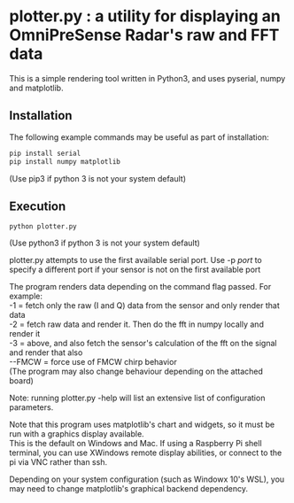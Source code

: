 # plotter.py : a utility for displaying an OmniPreSense Radar's raw and FFT data

This is a simple rendering tool written in Python3, and uses pyserial, numpy and matplotlib.  

## Installation
The following example commands may be useful as part of installation: 
```sh
pip install serial  
pip install numpy matplotlib
```
(Use pip3 if python 3 is not your system default)

## Execution
```
python plotter.py 
```
(Use python3 if python 3 is not your system default)

plotter.py attempts to use the first available serial port.  Use -p _port_ to 
specify a different port if your sensor is not on the first available port

The program renders data depending on the command flag passed.  For example:  
-1 = fetch only the raw (I and Q) data from the sensor and only render that data  
-2 = fetch raw data and render it.  Then do the fft in numpy locally and render it   
-3 = above, and also fetch the sensor's calculation of the fft on the signal and render that also  
--FMCW = force use of FMCW chirp behavior  
(The program may also change behaviour depending on the attached board)

Note: running plotter.py -help will list an extensive list of configuration parameters.  

Note that this program uses matplotlib's chart and widgets, so it must be run with a graphics display available.  
This is the default on Windows and Mac.  If using a Raspberry Pi shell terminal, you can use XWindows remote display abilities, 
or connect to the pi via VNC rather than ssh. 

Depending on your system configuration (such as Windowx 10's WSL), you may need to change matplotlib's graphical backend dependency.
